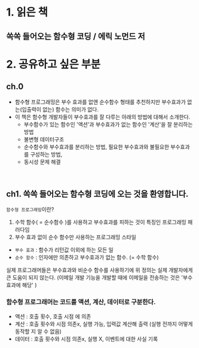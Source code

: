 # 1. 읽은 책

   ## 쏙쏙 들어오는 함수형 코딩 / 에릭 노먼드 저 
   
# 2. 공유하고 싶은 부분

## ch.0
- 함수형 프로그래밍은 부수 효과를 없앤 순수함수 형태를 추천하지만 부수효과가 없는(입출력이 없는) 함수는 의미가 없다.
- 이 책은 함수형 개발자들이 부수효과를 잘 다루는 아래의 방법에 대해서 소개한다.
    - 부수함수가 있는 함수인 '액션'과 부수효과가 없는 함수인 '계산'을 잘 분리하는 방법
    - 불변형 데이터구조 
    - 순수함수와 부수효과를 분리하는 방법, 필요한 부수효과와 불필요한 부수효과를 구성하는 방법, 
    - 동시성 문제 해결

</br>

## ch1. 쏙쏙 들어오는 함수형 코딩에 오는 것을 환영합니다.
`함수형 프로그래밍`이란?
1. 수학 함수( = 순수함수 )를 사용하고 부수효과를 피하는 것이 특징인 프로그래밍 패러다임
2. 부수 효과 없이 순수 함수만 사용하는 프로그래밍 스타일

- `부수 효과` : 함수가 리턴값 이외에 하는 모든 일
- `순수 함수` : 인자에만 의존하고 부수효과가 없는 함수. (= 수학 함수)

실제 프로그래머들은 부수효과와 비순수 함수를 사용하기에 위 정의는 실제 개발자에게 큰 도움이 되지 않는다. (이메일 개발 기능을 개발할 때에 이메일을 전송하는 것은 '부수효과에 해당' )

### 함수형 프로그래머는 코드를 액션, 계산, 데이터로 구분한다.
- 액션 : 호출 횟수, 호출 시점 에 의존
- 계산 : 호출 횟수와 시점 의존x, 실행 가능, 입력값 계산해 출력 (실행 전까지 어떻게 동작할 지 알 수 없음)
- 데이터 : 호출 횟수와 시점 의존x, 실행 X, 이벤트에 대한 사실 기록

